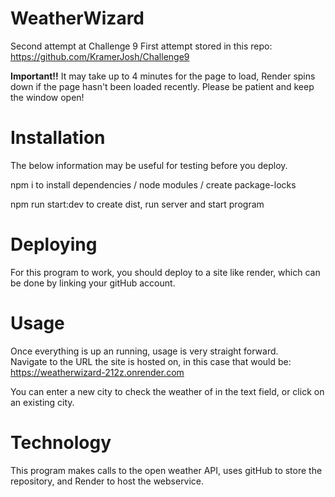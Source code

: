 # WeatherWizard
Second attempt at Challenge 9
First attempt stored in this repo:
https://github.com/KramerJosh/Challenge9

**Important!!**
It may take up to 4 minutes for the page to load, Render spins down if the page hasn't been loaded recently.  Please be patient and keep the window open!


# Installation
The below information may be useful for testing before you deploy.

npm i to install dependencies / node modules / create package-locks

npm run start:dev to create dist, run server and start program

# Deploying
For this program to work, you should deploy to a site like render, which can be done by linking your gitHub account.

# Usage
Once everything is up an running, usage is very straight forward.  
Navigate to the URL the site is hosted on, in this case that would be:
https://weatherwizard-212z.onrender.com

You can enter a new city to check the weather of in the text field, or click on an existing city.

# Technology
This program makes calls to the open weather API, uses gitHub to store the repository, and Render to host the webservice. 

